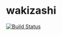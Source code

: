 # wakizashi
[![Build Status](https://travis-ci.org/nexelem/wakizashi.svg?branch=master)](https://travis-ci.org/nexelem/wakizashi.svg)
